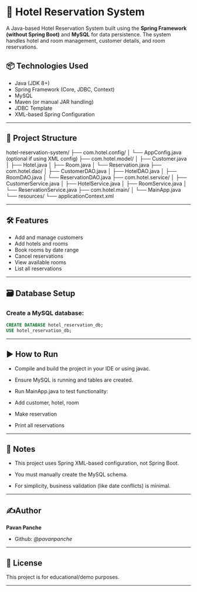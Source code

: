 # 🏨 Hotel Reservation System

A Java-based Hotel Reservation System built using the **Spring Framework (without Spring Boot)** and **MySQL** for data persistence. The system handles hotel and room management, customer details, and room reservations.

## 📦 Technologies Used

- Java (JDK 8+)
- Spring Framework (Core, JDBC, Context)
- MySQL
- Maven (or manual JAR handling)
- JDBC Template
- XML-based Spring Configuration

---

## 📁 Project Structure

hotel-reservation-system/
├── com.hotel.config/
│ └── AppConfig.java (optional if using XML config)
├── com.hotel.model/
│ ├── Customer.java
│ ├── Hotel.java
│ ├── Room.java
│ └── Reservation.java
├── com.hotel.dao/
│ ├── CustomerDAO.java
│ ├── HotelDAO.java
│ ├── RoomDAO.java
│ └── ReservationDAO.java
├── com.hotel.service/
│ ├── CustomerService.java
│ ├── HotelService.java
│ ├── RoomService.java
│ └── ReservationService.java
├── com.hotel.main/
│ └── MainApp.java
└── resources/
└── applicationContext.xml

---

## 🛠️ Features

- Add and manage customers
- Add hotels and rooms
- Book rooms by date range
- Cancel reservations
- View available rooms
- List all reservations

---

## 🗃️ Database Setup

### Create a MySQL database:
```sql
CREATE DATABASE hotel_reservation_db;
USE hotel_reservation_db;
```


---

## ▶️ How to Run

- Compile and build the project in your IDE or using javac.

- Ensure MySQL is running and tables are created.

- Run MainApp.java to test functionality:

- Add customer, hotel, room

- Make reservation

- Print all reservations

---

## 📌 Notes
- This project uses Spring XML-based configuration, not Spring Boot.

- You must manually create the MySQL schema.

- For simplicity, business validation (like date conflicts) is minimal.

---

## ✍️Author
**Pavan Panche**
- Github: *@pavanpanche*

---

## 📃 License
This project is for educational/demo purposes.

---





